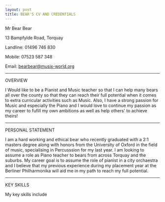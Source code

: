 ```yaml
---
layout: post
title: BEAR'S CV AND CREDENTIALS
---
```


Mr Bear Bear

13 Bampfylde Road, Torquay

Landline: 01496 746 830

Mobile: 07523 587 348

Email: bearbear@musix-world.org

------------------------------------------------------------------------------------------------------------------------------

OVERVIEW

I Would like to be a Pianist and Music teacher so that I can help many bears all over the county so that they can reach their full potential when it comes to extra curricular activities such as Music. Also, I have a strong passion for Music and especially the Piano and I would love to continue my passion as my career to fufill my own ambitions as well as help others' to achieve theirs!

------------------------------------------------------------------------------------------------------------------------------

PERSONAL STATEMENT

I am a hard working and ethical bear who recently graduated with a 2:1 masters degree along with honors from the University of Oxford in the field of music, specialising in Percusssion for my last year. I am looking to assume a role as Piano teacher to bears from across Torquay and the suburbs. My career goal is to assume the role of pianist in a city orchaestra and I believe that my previous experience during my placement year at the Berliner Philharmonika will aid me in my path to reach my full potential.

------------------------------------------------------------------------------------------------------------------------------

KEY SKILLS

My key skills include
